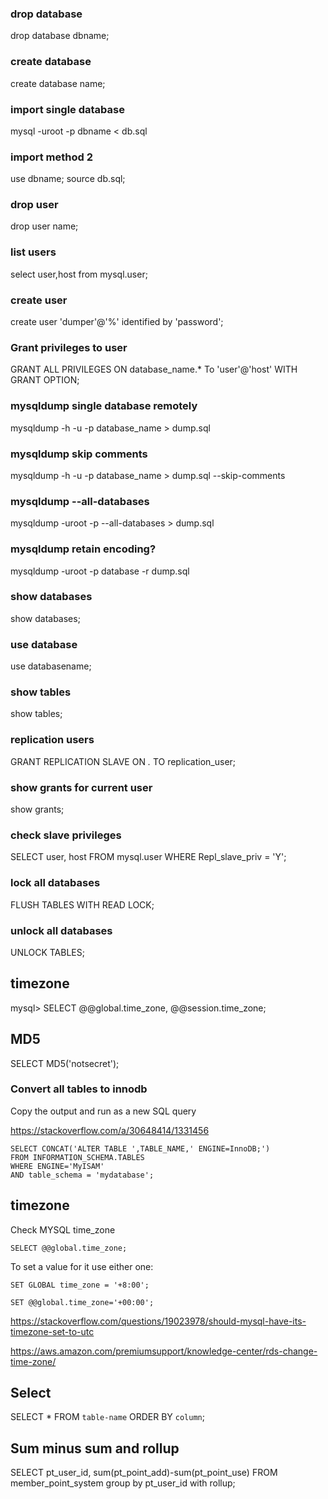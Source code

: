 ### drop database
drop database dbname;

### create database
create database name;

### import single database
mysql -uroot -p dbname < db.sql

### import method 2
use dbname;
source db.sql;

### drop user
drop user name;

### list users
select user,host from mysql.user;

### create user
create user 'dumper'@'%' identified by 'password';

### Grant privileges to user
GRANT ALL PRIVILEGES ON database_name.* To 'user'@'host' WITH GRANT OPTION;

### mysqldump single database remotely
mysqldump -h -u -p database_name > dump.sql 

### mysqldump skip comments
mysqldump -h -u -p database_name > dump.sql --skip-comments

### mysqldump --all-databases
mysqldump -uroot -p --all-databases > dump.sql

### mysqldump retain encoding?
mysqldump -uroot -p database -r dump.sql

### show databases
show databases;

### use database
use databasename;

### show tables
show tables;

### replication users
GRANT REPLICATION SLAVE ON *.* TO replication_user;

### show grants for current user
show grants;

### check slave privileges
SELECT user, host FROM mysql.user WHERE Repl_slave_priv = 'Y';

### lock all databases
FLUSH TABLES WITH READ LOCK;

### unlock all databases
UNLOCK TABLES;

## timezone 
mysql> SELECT @@global.time_zone, @@session.time_zone;

## MD5
SELECT MD5('notsecret'); 

### Convert all tables to innodb
Copy the output and run as a new SQL query

https://stackoverflow.com/a/30648414/1331456

```
SELECT CONCAT('ALTER TABLE ',TABLE_NAME,' ENGINE=InnoDB;') 
FROM INFORMATION_SCHEMA.TABLES
WHERE ENGINE='MyISAM'
AND table_schema = 'mydatabase';
```
## timezone
Check MYSQL time_zone

`SELECT @@global.time_zone;`

To set a value for it use either one:

`SET GLOBAL time_zone = '+8:00';`

`SET @@global.time_zone='+00:00';`

https://stackoverflow.com/questions/19023978/should-mysql-have-its-timezone-set-to-utc

https://aws.amazon.com/premiumsupport/knowledge-center/rds-change-time-zone/

## Select
SELECT * FROM `table-name` ORDER BY `column`;

## Sum minus sum and rollup
SELECT pt_user_id, sum(pt_point_add)-sum(pt_point_use)
FROM member_point_system
group by pt_user_id with rollup;

